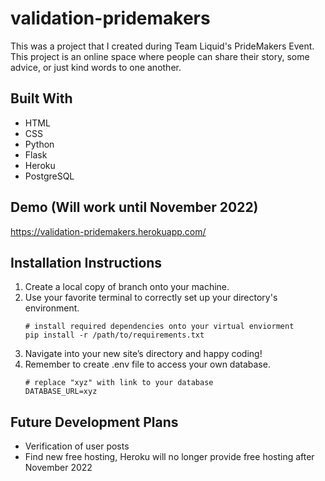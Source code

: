 # validation-pridemakers

This was a project that I created during Team Liquid's PrideMakers Event.
This project is an online space where people can share their story, some advice, or just kind words to one another.

## Built With

* HTML
* CSS
* Python
* Flask
* Heroku
* PostgreSQL

## Demo (Will work until November 2022)

https://validation-pridemakers.herokuapp.com/


## Installation Instructions

1. Create a local copy of branch onto your machine.
2. Use your favorite terminal to correctly set up your directory's environment.
	```shell
	# install required dependencies onto your virtual enviorment
	pip install -r /path/to/requirements.txt
	```
3. Navigate into your new site’s directory and happy coding!
4. Remember to create .env file to access your own database.
	```shell
	# replace "xyz" with link to your database
	DATABASE_URL=xyz
	```


## Future Development Plans

* Verification of user posts
* Find new free hosting, Heroku will no longer provide free hosting after November 2022
